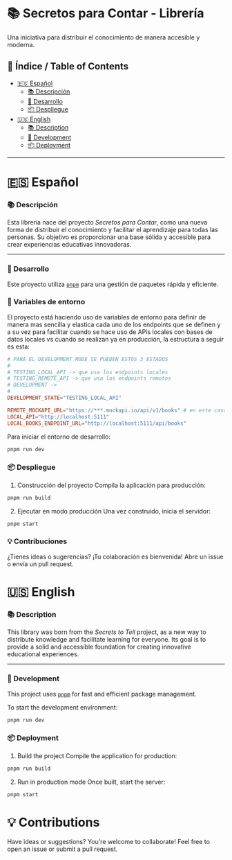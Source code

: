 # 📚 Secretos para Contar - Librería

Una iniciativa para distribuir el conocimiento de manera accesible y moderna.

## 📑 Índice / Table of Contents

- [🇪🇸 Español](#-español)
  - [📚 Descripción](#-descripción)
  - [🚀 Desarrollo](#-desarrollo)
  - [📦 Despliegue](#-despliegue)
- [🇺🇸 English](#-english)
  - [📚 Description](#-description)
  - [🚀 Development](#-development)
  - [📦 Deployment](#-deployment)
---

# 🇪🇸 Español

### 📚 Descripción

Esta librería nace del proyecto *Secretos para Contar*, como una nueva forma de distribuir el conocimiento y facilitar el aprendizaje para todas las personas. Su objetivo es proporcionar una base sólida y accesible para crear experiencias educativas innovadoras.

---

### 🚀 Desarrollo

Este proyecto utiliza [`pnpm`](https://pnpm.io) para una gestión de paquetes rápida y eficiente.

### 📝 Variables de entorno
El proyecto está haciendo uso de variables de entorno para definir de manera mas sencilla y elastica cada uno de los endpoints que se definen y a su vez para facilitar cuando se hace uso de
APis locales con bases de datos locales vs cuando se realizan ya en producción, la estructura a seguir es esta:

```toml
# PARA EL DEVELOPMENT MODE SE PUEDEN ESTOS 3 ESTADOS
#
# TESTING_LOCAL_API -> que usa los endpoints locales
# TESTING_REMOTE_API -> que usa los endpoints remotos
# DEVELOPMENT ->
# 
DEVELOPMENT_STATE="TESTING_LOCAL_API"

REMOTE_MOCKAPI_URL="https://***.mockapi.io/api/v1/books" # en este caso se usa mockapi pero se puede cambiar por cualquier endpoint
LOCAL_API="http://localhost:5111"
LOCAL_BOOKS_ENDPOINT_URL="http://localhost:5111/api/books"
```

Para iniciar el entorno de desarrollo:

```bash
pnpm run dev
```

### 📦 Despliegue
1. Construcción del proyecto
Compila la aplicación para producción:

```bash
pnpm run build
```

2. Ejecutar en modo producción
Una vez construido, inicia el servidor:
```bash
pnpm start
```

### 💡 Contribuciones
¿Tienes ideas o sugerencias? ¡Tu colaboración es bienvenida!
Abre un issue o envía un pull request.


# 🇺🇸 English

### 📚 Description

This library was born from the *Secrets to Tell* project, as a new way to distribute knowledge and facilitate learning for everyone. Its goal is to provide a solid and accessible foundation for creating innovative educational experiences.

---

### 🚀 Development

This project uses [`pnpm`](https://pnpm.io) for fast and efficient package management.

To start the development environment:

```bash
pnpm run dev
```

### 📦 Deployment
1. Build the project
Compile the application for production:

```bash
pnpm run build
```

2. Run in production mode
Once built, start the server:
```bash
pnpm start
```

# 💡 Contributions
Have ideas or suggestions? You're welcome to collaborate!
Feel free to open an issue or submit a pull request.
